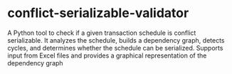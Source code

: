 # conflict-serializable-validator
A Python tool to check if a given transaction schedule is conflict serializable. It analyzes the schedule, builds a dependency graph, detects cycles, and determines whether the schedule can be serialized. Supports input from Excel files and provides a graphical representation of the dependency graph
